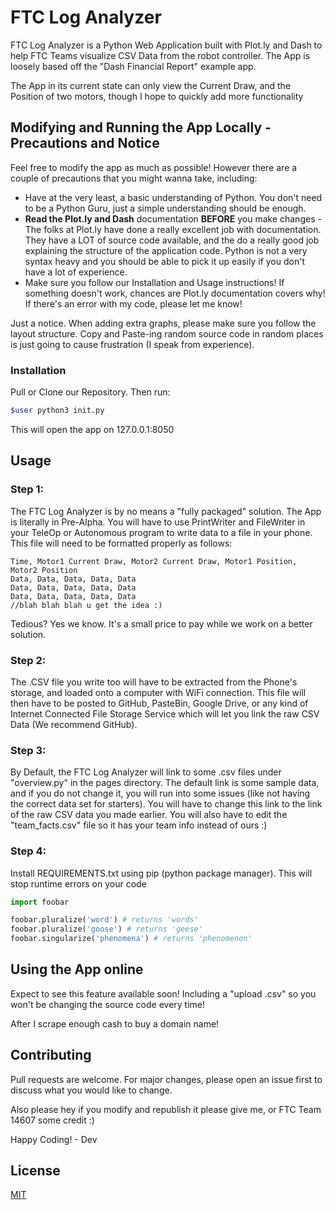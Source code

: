 # FTC Log Analyzer

FTC Log Analyzer is a Python Web Application built with Plot.ly and Dash to help FTC Teams visualize CSV Data from the robot controller. The App is loosely based off the "Dash Financial Report" example app.

The App in its current state can only view the Current Draw, and the Position of two motors, though I hope to quickly add more functionality


## Modifying and Running the App Locally - Precautions and Notice
Feel free to modify the app as much as possible! However there are a couple of precautions that you might wanna take, including:

- Have at the very least, a basic understanding of Python. You don't need to be a Python Guru, just a simple understanding should be enough.
- **Read the Plot.ly and Dash** documentation **BEFORE** you make changes
      - The folks at Plot.ly have done a really excellent job with documentation. They have a LOT of source code available, and the do a really good job explaining the structure of the application code. Python is not a very syntax heavy and you should be able to pick it up easily if you don't have a lot of experience.
- Make sure you follow our Installation and Usage instructions! If something doesn't work, chances are Plot.ly documentation covers why! If there's an error with my code, please let me know!

Just a notice. When adding extra graphs, please make sure you follow the layout structure. Copy and Paste-ing random source code in random places is just going to cause frustration (I speak from experience). 

### Installation

Pull or Clone our Repository. Then run:

```bash
$user python3 init.py
```
This will open the app on 127.0.0.1:8050


## Usage
### Step 1:

The FTC Log Analyzer is by no means a "fully packaged" solution. The App is literally in Pre-Alpha. You will have to use PrintWriter and FileWriter in your TeleOp or Autonomous program to write data to a file in your phone. This file will need to be formatted properly as follows:
```
Time, Motor1 Current Draw, Motor2 Current Draw, Motor1 Position, Motor2 Position
Data, Data, Data, Data, Data
Data, Data, Data, Data, Data
Data, Data, Data, Data, Data
//blah blah blah u get the idea :)
```
Tedious? Yes we know. It's a small price to pay while we work on a better solution.

### Step 2:

The .CSV file you write too will have to be extracted from the Phone's storage, and loaded onto a computer with WiFi connection. This file will then have to be posted to GitHub, PasteBin, Google Drive, or any kind of Internet Connected File Storage Service which will let you link the raw CSV Data (We recommend GitHub).

### Step 3:

By Default, the FTC Log Analyzer will link to some .csv files under "overview.py" in the pages directory. The default link is some sample data, and if you do not change it, you will run into some issues (like not having the correct data set for starters). You will have to change this link to the link of the raw CSV data you made earlier. You will also have to edit the "team_facts.csv" file so it has your team info instead of ours :)

### Step 4:
Install REQUIREMENTS.txt using pip (python package manager). This will stop runtime errors on your code
```python
import foobar

foobar.pluralize('word') # returns 'words'
foobar.pluralize('goose') # returns 'geese'
foobar.singularize('phenomena') # returns 'phenomenon'
```
## Using the App online
Expect to see this feature available soon! Including a "upload .csv" so you won't be changing the source code every time!

After I scrape enough cash to buy a domain name!

## Contributing
Pull requests are welcome. For major changes, please open an issue first to discuss what you would like to change.

Also please hey if you modify and republish it please give me, or FTC Team 14607 some credit :)

Happy Coding! - Dev

## License
[MIT](https://choosealicense.com/licenses/mit/)
